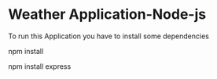 # Weather Application-Node-js
To run this Application you have to install some dependencies

npm install

npm install express
